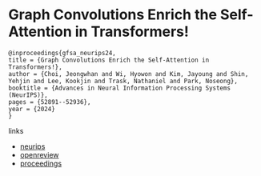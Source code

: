 # Graph Convolutions Enrich the Self-Attention in Transformers!

```
@inproceedings{gfsa_neurips24,
title = {Graph Convolutions Enrich the Self-Attention in Transformers!},
author = {Choi, Jeongwhan and Wi, Hyowon and Kim, Jayoung and Shin, Yehjin and Lee, Kookjin and Trask, Nathaniel and Park, Noseong},
booktitle = {Advances in Neural Information Processing Systems (NeurIPS)},
pages = {52891--52936},
year = {2024}
}
```

links
- [neurips](https://nips.cc/Conferences/2024/Schedule?showEvent=94193)
- [openreview](https://openreview.net/forum?id=ffNrpcBpi6)
- [proceedings](https://papers.nips.cc//paper_files/paper/2024/hash/5eceb48c3bc8b5d936c05ff8e2ece65e-Abstract-Conference.html)
